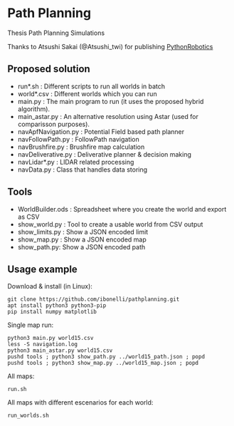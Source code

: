 # Path Planning

Thesis Path Planning Simulations

Thanks to Atsushi Sakai (@Atsushi_twi) for publishing [PythonRobotics](https://github.com/AtsushiSakai/PythonRobotics)

## Proposed solution

- run*.sh : Different scripts to run all worlds in batch
- world*.csv : Different worlds which you can run
- main.py : The main program to run (it uses the proposed hybrid algorithm).
- main_astar.py : An alternative resolution using Astar (used for comparisson purposes).
- navApfNavigation.py : Potential Field based path planner
- navFollowPath.py : FollowPath navigation
- navBrushfire.py : Brushfire map calculation
- navDeliverative.py : Deliverative planner & decision making
- navLidar*.py : LIDAR related processing
- navData.py : Class that handles data storing

## Tools

- WorldBuilder.ods : Spreadsheet where you create the world and export as CSV
- show_world.py : Tool to create a usable world from CSV output
- show_limits.py : Show a JSON encoded limit
- show_map.py : Show a JSON encoded map
- show_path.py: Show a JSON encoded path

## Usage example

Download & install (in Linux):

```
git clone https://github.com/ibonelli/pathplanning.git
apt install python3 python3-pip
pip install numpy matplotlib
```

Single map run:

```
python3 main.py world15.csv
less -S navigation.log
python3 main_astar.py world15.csv
pushd tools ; python3 show_path.py ../world15_path.json ; popd
pushd tools ; python3 show_map.py ../world15_map.json ; popd
```

All maps:

```
run.sh
```

All maps with different escenarios for each world:

```
run_worlds.sh
```
